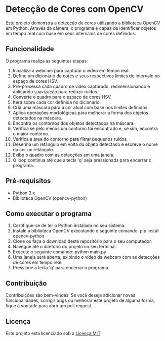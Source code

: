 # Detecção de Cores com OpenCV

Este projeto demonstra a detecção de cores utilizando a biblioteca OpenCV em Python. Através da câmera, o programa é capaz de identificar objetos em tempo real com base em seus intervalos de cores definidos.

## Funcionalidade

O programa realiza as seguintes etapas:

1. Inicializa a webcam para capturar o vídeo em tempo real.
2. Define um dicionário de cores e seus respectivos limites de intervalo no espaço de cores HSV.
3. Pré-processa cada quadro de vídeo capturado, redimensionando e aplicando suavização para reduzir ruídos.
4. Converte o quadro para o espaço de cores HSV.
5. Itera sobre cada cor definida no dicionário.
6. Cria uma máscara para a cor atual com base nos limites definidos.
7. Aplica operações morfológicas para melhorar a forma dos objetos detectados na máscara.
8. Encontra os contornos dos objetos detectados na máscara.
9. Verifica se pelo menos um contorno foi encontrado e, se sim, encontra o maior contorno.
10. Verifica a área do contorno para filtrar pequenos ruídos.
11. Desenha um retângulo em volta do objeto detectado e escreve o nome da cor no retângulo.
12. Exibe o quadro com as detecções em uma janela.
13. O loop continua até que a tecla 'q' seja pressionada para encerrar o programa.

## Pré-requisitos

- Python 3.x
- Biblioteca OpenCV (opencv-python)

## Como executar o programa

1. Certifique-se de ter o Python instalado no seu sistema.
2. Instale a biblioteca OpenCV executando o seguinte comando: pip install opencv-python
3. Clone ou faça o download deste repositório para o seu computador.
4. Navegue até o diretório do projeto no seu terminal.
5. Execute o seguinte comando: python main.py
6. Uma janela será aberta, exibindo o vídeo da webcam com as detecções de cores em tempo real.
7. Pressione a tecla 'q' para encerrar o programa.

## Contribuição

Contribuições são bem-vindas! Se você deseja adicionar novas funcionalidades, corrigir bugs ou melhorar este projeto de alguma forma, fique à vontade para abrir um pull request.

## Licença

Este projeto está licenciado sob a [Licença MIT](LICENSE).


